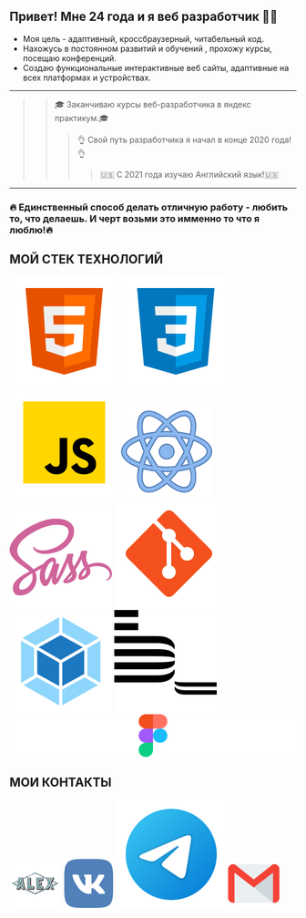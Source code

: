 ## Привет! Мне 24 года и я веб разработчик 👨‍💻 
* Моя цель - адаптивный, кроссбраузерный, читабельный код. 
* Нахожусь в постоянном развитий и обучений , прохожу курсы, посещаю конференций. 
* Создаю функциональные интерактивные веб сайты, адаптивные на всех платформах и устройствах.

____
>> 🎓 Заканчиваю курсы веб-разработчика в яндекс практикум.🎓
>>> 👌 Свой путь разработчика я начал в конце 2020 года!👌
>>>> 🇺🇸 С 2021 года изучаю Английский язык!🇺🇸
____
### 🔥 Единственный способ делать отличную работу - любить то, что делаешь. И черт возьми это имменно то что я люблю!🔥

## МОЙ СТЕК ТЕХНОЛОГИЙ
![HTML](/svg/html-5.svg)
![CSS](/svg/css3.svg)
![JS](/svg/JS.svg)
![React](/svg/react.svg)
![Sass](/svg/sass.svg)
![Git](/svg/git.svg)
![Webpack](/svg/webpack.svg)
![Bem](/svg/bem.svg)
![Figma](/svg/figma.svg)




## МОИ КОНТАКТЫ
[<img src="./svg/alex.svg" width="90px" height="90px">](https://alex-lin.ru)
[<img src="./svg/vk-1.svg" width="90px" height="90px">](https://vk.me/id70607898)
[<img src="./svg/telegram.svg">](https://t.me/alex_lin_frontend")
[<img src="./svg/gmail.svg" width="90px" height="90px">](mailto:Alekseu.dok@yandex.ru)


